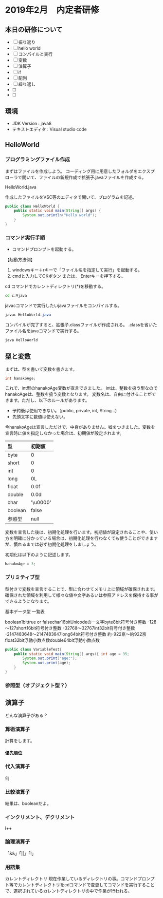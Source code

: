 # 2019年2月　内定者研修


## 本日の研修について
- [ ] 振り返り
- [ ] hello world
- [ ] コンパイルと実行
- [ ] 変数
- [ ] 演算子
- [ ] if
- [ ] 配列
- [ ] 繰り返し
- [ ] 
- [ ] 


## 環境

- JDK Version : java8
- テキストエディタ : Visual studio code

## HelloWorld

### プログラミングファイル作成

まずはファイルを作成しよう。
コーディング用に用意したフォルダをエクスプローラで開いて、ファイルの新規作成で拡張子.javaファイルを作成する。

HelloWorld.java

作成したファイルをVSC等のエディタで開いて、プログラムを記述。
```java
public class HelloWorld { 
    public static void main(String[] args) { 
        System.out.println("Hello world");
    }
}
```

### コマンド実行手順

- コマンドプロンプトを起動する。

【起動方法例】

1. windowsキー＋rキーで「ファイル名を指定して実行」を起動する。
1. cmdと入力してOKボタン または、 Enterキーを押下する。

cd コマンドでカレントディレクトリ(*)を移動する。

```cmd
cd c:¥java
```

javacコマンドで実行したいjavaファイルをコンパイルする。

```java
javac HelloWorld.java
```

コンパイルが完了すると、拡張子.classファイルが作成される。
.classを省いたファイル名をjavaコマンドで実行する。

```java
java HelloWorld
```

## 型と変数

まずは、型を書いて変数を書きます。

```java
int hanakoAge;
```

これで、int型のhanakoAge変数が宣言できました。  intは、整数を扱う型なのでhanakoAgeは、整数を扱う変数となります。
変数名は、自由に付けることができます。ただし、以下のルールがあります。

- 予約後は使用できない。（public, private, int, String...)
- 先頭文字に数値は使えない。

今hanakoAgeは宣言しただけで、中身がありません。嘘をつきました。変数を宣言時に値を指定しなかった場合は、初期値が設定されます。

|型|初期値
|:--|:--|
|byte|0
|short|0
|int|0
|long|0L
|float|0.0f
|double|0.0d
|char|'\u0000'
|boolean|false
|参照型|null

変数を宣言した後は、初期化処理を行います。初期値が設定されることや、使い方を明確に分かっている場合は、初期化処理を行わなくても使うことができますが、慣れるまでは必ず初期化処理をしましょう。

初期化は以下のように記述します。

```java
hanakoAge = 3;
```

### プリミティブ型

型付きで変数を宣言することで、型に合わせてメモリ上に領域が確保されます。確保された領域を利用して様々な値や文字あるいは参照アドレスを保持する事ができるようになります。

基本データ型 一覧表

boolean1bittrue or falsechar16bitUnicodeの一文字byte8bit符号付き整数 -128～127short16bit符号付き整数 -32768～32767int32bit符号付き整数 -2147483648～2147483647long64bit符号付き整数 約-922京～約922京float32bit浮動小数点数double64bit浮動小数点数

```java
public class VariableTest{ 
    public static void main(String[] args){ int age = 35;
        System.out.print("age:");
        System.out.print(age);
    }
}
```

### 参照型（オブジェクト型？）

## 演算子

どんな演算子がある？

### 算術演算子

計算をします。

#### 優先順位

### 代入演算子

何

### 比較演算子

結果は、booleanだよ。

### インクリメント、デクリメント

i++

### 論理演算子

「&&」「||」「!」

### 用語集
カレントディレクトリ 現在作業しているディレクトリの事。コマンドプロンプト等でカレントディレクトリをcdコマンドで変更してコマンドを実行することで、選択されているカレントディレクトリの中で作業が行われる。
